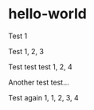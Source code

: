 # hello-world
Test 1

Test 1, 2, 3

Test test test 1, 2, 4

Another test test...

Test again 1, 1, 2, 3, 4
